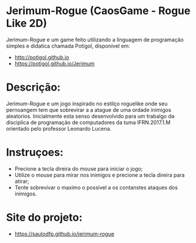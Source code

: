 # Jerimum-Rogue (CaosGame - Rogue Like 2D)

Jerimum-Rogue e um game feito utilizando a linguagem de programação simples e didatica chamada Potigol, disponível em: 

* http://potigol.github.io
* https://potigol.github.io/Jerimum

# Descrição:

Jerimum-Rogue e um jogo inspirado no estilço roguelike onde seu pernoangem tem que sobrevirar a a atague de uma ordade inimigos aleatorios. Inicialmente esta senso desenvolvido para um trabalgo da disciplica de programação de computadores da tuma IFRN.2017.1.M orientado pelo professor Leonardo Lucena.

# Instruçoes:

* Precione a tecla direira do mouse para iniciar o jogo;
* Utilize o mouse para mirar nos inimigos e precione a tecla direira para atirar;
* Tente sobrevivar o maximo o possivel a os contanstes ataques dos inimigos.

# Site do projeto: 

* https://saulodfp.github.io/jerimum-rogue
